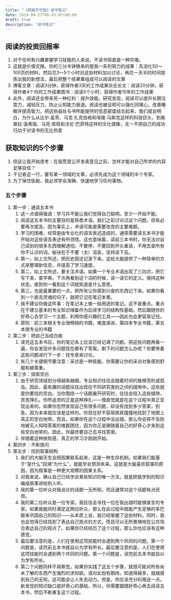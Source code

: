 ```yaml
---
title: "《跨越不可能》读书笔记"
date: 2024-04-27T06:43:07+08:00
draft: true
description: "读书笔记"
---
```


## 阅读的投资回报率

1. 对于任何有兴趣掌握学习技能的人来说，不读书简直是一种灾难。
2. 这就是价值交换。你的三分半钟换来的是我一系列努力的成果：先消化50～100页的材料，然后花3～5个小时对这些材料加以讨论，再花一天半的时间提炼出我的新想法，最后把整个结果重组成可以阅读的文章
3. 博客文章：阅读3分钟，获得作者3天的工作成果杂志长文：阅读20分钟，获得作者4个月的工作成果图书：阅读5个小时，获得作者15年的工作成果
4. 此外，阅读还会带来另一种红利：提升效能。研究发现，阅读可以提升长期注意力，减轻压力，防止认知能力衰退。阅读也被证明可以强化同理心，改善睡眠并提高智力。把这些益处与书所能提供的信息密度结合起来，我们就会明白，为什么从比尔·盖茨、马克·扎克伯格和埃隆·马斯克这样的科技巨头，到奥普拉·温弗瑞、马克·库班和沃伦·巴菲特这样的文化偶像，无一不把自己的成功归功于对读书的无比热爱

## 获取知识的5个步骤

1. 但这让我开始思考：在我愿意公开发表意见之前，怎样才能对自己所学的内容足够自信？
2. 干记者这一行，要写某一领域的文章，必须先成为这个领域的半个专家。
3. 为了保住饭碗，我必须学会准确、快速地学习任何事物。

### 五个步骤

1. 第一步：通读五本书
   1. 这一点值得强调：学习并不能让我们觉得自己聪明。至少一开始不能。
   2. 阅读这五本书的主要目的是熟悉术语。我们之前讨论过这个问题，但有必要再次提及，因为事实上，术语可能是需要攻克的主要难题。
   3. 学习的困难，经常是由专业化的语言表述造成的，通常需要读五本书才能开始对这些语言表述有所领悟。这也意味着，读前三本书时，你无法对自己读到的很多东西理解透彻。不要停，不要回到开头重读，不用去查所有你不认识的词。秘诀在于不要（太）沮丧，坚持读下去。
   4. 第一，如上文所述，把历史叙述记录下来。这给大脑提供了一种简单的方式来整理新信息，并提高了学习速度。
   5. 第二，如上文所述，要关注术语。如果一个专业术语出现了三四次，把它写下来，查字典，下次再看到这个词的时候，读一读它的定义。保持这种状态，直到你一看到这个词就知道是什么意思。
   6. 第三，也是最重要的一点，把所有让你感到兴奋的东西记下来。如果你看到一个直击灵魂的句子，就把它记在笔记本里。
   7. 我不建议你做这件事：在笔记本上做一般用途的笔记。这不是重点。重点在于建立基本的专业知识储备作为后续学习的结构性基础，然后跟随你的好奇心去学习一个主题，利用你感兴趣的工具——因此也会更容易记住。
   8. 原则：前三本相关专业很畅销的书籍，难度递进，第四本专业书籍，第五本很专业的书籍
2. 第二步：把自己当成白痴
   1. 读完这五本书后，你的笔记本上应该已经记满了问题。把这些问题再看一遍，你会发现许多问题现在都有了答案。剩下的问题怎么办呢？你要带着这些问题进行下一步：找专家来讨论。
   2. 有几个关键细节要注意：采访是一种技能。你需要让你的采访对象感到舒服和被尊重。
3. 第三步：探索空白
   1. 由于研究领域划分得越来越细，专业知识往往会随着时间的推移而形成孤岛。因此，最有趣的话题往往出现在不同研究类别之间的缝隙中。这些就是你要找的空白。当你围绕一个话题展开研究时，往往会陷入这些缝隙，苦苦挣扎。你所追求的正是这种挣扎——慢直觉就是在这个过程中真正显现出来的。如果你忽然发现自己有很多问题，却没有找到多少答案，别急，因为本来就应该是这样的。你现在好不容易跌跌撞撞地找到了地图上真正的空白地带。而且，如果你在这个过程中没出错，那么你会猝不及防地被无人知晓答案的难题困住，因为你正是跟随着自己的好奇心才来到这些空白地带的。因此，你最终要自己去寻找答案。
   2. 伴随着这种挫败感，真正的学习才刚刚开始。
4. 第四步：不断提问
5. 第五步：找到叙事结构
   1. 我们的大脑天生会把因果联系起来，这是一种生存机制。如果我们能基于“是什么”回溯“为什么”，就能学会预测未来。这就是大脑喜欢叙事的原因，因为叙事是一种更大规模的因果关系。
   2. 对我来说，确认自己已经学会某些知识的唯一方法，就是把我学到的知识编成故事讲给别人听。
   3. 我的第一位听众对我谈论的话题一无所知，而且通常对这个话题有点厌烦。
   4. 我的第二位听众是一位专家。我往往会寻找一位在我出错时能够直言的专家。如果我能同时满足这两位听众，那么在此过程中就能产生足够的多巴胺来巩固自己的知识——从本质上说，我已经掌握了这些材料。同时，我也会觉得已经找到了表达自己观点的方式，而且可以无所畏惧地在公共场合表达自己的观点了。如果你已经经历了这个过程，那么你也应该有这种感觉。
   5. 最后要注意的是，人们在使用这项技能时会遇到两个共同的问题。第一个问题是，读完前五本书就自以为学有所长。最后要注意的是，人们在使用这项技能时会遇到两个共同的问题。第一个问题是，读完前五本书就自以为学有所长。
   6. 第二个问题同样不易察觉。如果你实践了这五个步骤，就很可能对所有尚未了解的东西产生强烈的求知欲。请对此抱有期待。知道得越多，就越感到自己的无知，这可能会让人失去动力。但是，你应该充分利用这一点。新发现的知识缺口是好奇心的基础，所以，你需要跟随好奇心再去阅读五本书，然后不断重复这个过程。
